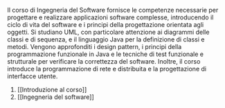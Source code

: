Il corso di Ingegneria del Software fornisce le competenze necessarie per progettare e realizzare applicazioni software complesse, introducendo il ciclo di vita del software e i principi della progettazione orientata agli oggetti. Si studiano UML, con particolare attenzione ai diagrammi delle classi e di sequenza, e il linguaggio Java per la definizione di classi e metodi. Vengono approfonditi i design pattern, i principi della programmazione funzionale in Java e le tecniche di test funzionale e strutturale per verificare la correttezza del software. Inoltre, il corso introduce la programmazione di rete e distribuita e la progettazione di interfacce utente.

1. [[Introduzione al corso]]
2. [[Ingegneria del software]]